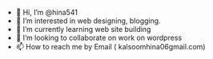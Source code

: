 - 👋 Hi, I’m @hina541
- 👀 I’m interested in web designing, blogging.
- 🌱 I’m currently learning web site building
- 💞️ I’m looking to collaborate on work on wordpress
- 📫 How to reach me by Email ( kalsoomhina06gmail.com)
<!---
hina541/hina541 is a ✨ special ✨ repository because its `README.md` (this file) appears on your GitHub profile.
You can click the Preview link to take a look at your changes.
--->
